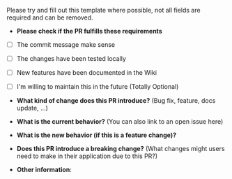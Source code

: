
Please try and fill out this template where possible, not all fields are required and can be removed.

* **Please check if the PR fulfills these requirements**
- [ ] The commit message make sense
- [ ] The changes have been tested locally
- [ ] New features have been documented in the Wiki
- [ ] I'm willing to maintain this in the future (Totally Optional)


* **What kind of change does this PR introduce?** 
(Bug fix, feature, docs update, ...)



* **What is the current behavior?** 
(You can also link to an open issue here)



* **What is the new behavior (if this is a feature change)?**



* **Does this PR introduce a breaking change?** 
(What changes might users need to make in their application due to this PR?)


* **Other information**:
